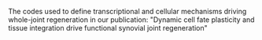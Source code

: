 The codes used to define transcriptional and cellular mechanisms driving whole-joint regeneration in our publication: "Dynamic cell fate plasticity and tissue integration drive functional synovial joint regeneration"
